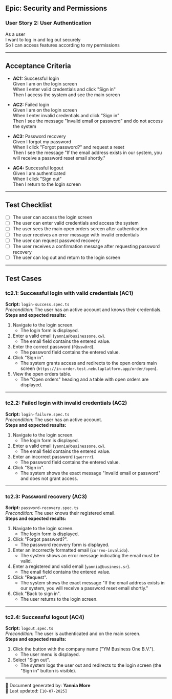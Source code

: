 ## Epic: Security and Permissions

### User Story 2: User Authentication
As a user  
I want to log in and log out securely  
So I can access features according to my permissions

---

## Acceptance Criteria

- **AC1:** Successful login  
  Given I am on the login screen  
  When I enter valid credentials and click "Sign in"  
  Then I access the system and see the main screen

- **AC2:** Failed login  
  Given I am on the login screen  
  When I enter invalid credentials and click "Sign in"  
  Then I see the message "Invalid email or password" and do not access the system

- **AC3:** Password recovery  
  Given I forgot my password  
  When I click "Forgot password?" and request a reset  
  Then I see the message "If the email address exists in our system, you will receive a password reset email shortly."

- **AC4:** Successful logout  
  Given I am authenticated  
  When I click "Sign out"  
  Then I return to the login screen

---

## Test Checklist

- [ ] The user can access the login screen
- [ ] The user can enter valid credentials and access the system
- [ ] The user sees the main open orders screen after authentication
- [ ] The user receives an error message with invalid credentials
- [ ] The user can request password recovery
- [ ] The user receives a confirmation message after requesting password recovery
- [ ] The user can log out and return to the login screen

---

## Test Cases

### tc2.1: Successful login with valid credentials (AC1)
**Script:** `login-success.spec.ts`  
_Precondition:_ The user has an active account and knows their credentials.  
**Steps and expected results:**
1. Navigate to the login screen.
   - The login form is displayed.
2. Enter a valid email (`yannia@businessone.cw`).
   - The email field contains the entered value.
3. Enter the correct password (`P@ssw0rd`).
   - The password field contains the entered value.
4. Click "Sign in".
   - The system grants access and redirects to the open orders main screen (`https://in-order.test.nebulaplatform.app/order/open`).
5. View the open orders table.
   - The "Open orders" heading and a table with open orders are displayed.

---

### tc2.2: Failed login with invalid credentials (AC2)
**Script:** `login-failure.spec.ts`  
_Precondition:_ The user has an active account.  
**Steps and expected results:**
1. Navigate to the login screen.
   - The login form is displayed.
2. Enter a valid email (`yannia@businessone.cw`).
   - The email field contains the entered value.
3. Enter an incorrect password (`qwerrrr`).
   - The password field contains the entered value.
4. Click "Sign in".
   - The system shows the exact message "Invalid email or password" and does not grant access.

---

### tc2.3: Password recovery (AC3)
**Script:** `password-recovery.spec.ts`  
_Precondition:_ The user knows their registered email.  
**Steps and expected results:**
1. Navigate to the login screen.
   - The login form is displayed.
2. Click "Forgot password?".
   - The password recovery form is displayed.
3. Enter an incorrectly formatted email (`correo-invalido`).
   - The system shows an error message indicating the email must be valid.
4. Enter a registered and valid email (`yannia@business.sr`).
   - The email field contains the entered value.
5. Click "Request".
   - The system shows the exact message "If the email address exists in our system, you will receive a password reset email shortly."
6. Click "Back to sign in".
   - The user returns to the login screen.

---

### tc2.4: Successful logout (AC4)
**Script:** `logout.spec.ts`  
_Precondition:_ The user is authenticated and on the main screen.  
**Steps and expected results:**
1. Click the button with the company name ("YM Business One B.V.").
   - The user menu is displayed.
2. Select "Sign out".
   - The system logs the user out and redirects to the login screen (the "Sign in" button is visible).

---
📁 Document generated by: **Yannia More**  
📅 Last updated: `[10-07-2025]`